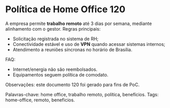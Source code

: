 # Política de Home Office 120

A empresa permite **trabalho remoto** até 3 dias por semana, mediante alinhamento com o gestor.
Regras principais:
- Solicitação registrada no sistema de RH;
- Conectividade estável e uso de **VPN** quando acessar sistemas internos;
- Atendimento a reuniões síncronas no horário de Brasília.

FAQ:
- Internet/energia não são reembolsados.
- Equipamentos seguem política de comodato.

Observações: este documento 120 foi gerado para fins de PoC.

Palavras-chave: home office, trabalho remoto, política, benefícios.
Tags: home-office, remoto, beneficios.
